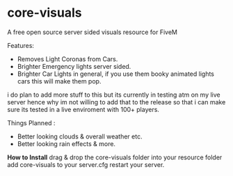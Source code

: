 # core-visuals
A free open source server sided visuals resource for FiveM

Features:

- Removes Light Coronas from Cars.
- Brighter Emergency lights server sided.
- Brighter Car Lights in general, if you use them booky animated lights cars this will make them pop.

i do plan to add more stuff to this but its currently in testing atm on my live server hence why im not willing to add that to the release so that i can make sure its tested in a live enviroment with 100+ players.

Things Planned : 

- Better looking clouds & overall weather etc.
- Better looking rain effects & more.

<b>How to Install</b>
drag & drop the core-visuals folder into your resource folder
add core-visuals to your server.cfg
restart your server.
